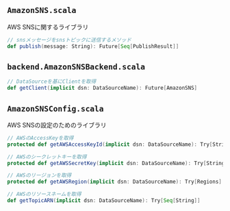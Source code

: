 ## `AmazonSNS.scala`
AWS SNSに関するライブラリ

```scala
// snsメッセージをsnsトピックに送信するメソッド
def publish(message: String): Future[Seq[PublishResult]]
```

## `backend.AmazonSNSBackend.scala`
```scala
// DataSourceを基にClientを取得
def getClient(implicit dsn: DataSourceName): Future[AmazonSNS]
```

## `AmazonSNSConfig.scala`
AWS SNSの設定のためのライブラリ

```scala
// AWSのAccessKeyを取得
protected def getAWSAccessKeyId(implicit dsn: DataSourceName): Try[String]

// AWSのシークレットキーを取得
protected def getAWSSecretKey(implicit dsn: DataSourceName): Try[String]

// AWSのリージョンを取得
protected def getAWSRegion(implicit dsn: DataSourceName): Try[Regions]

// AWSのリソースネームを取得
def getTopicARN(implicit dsn: DataSourceName): Try[Seq[String]]
```
